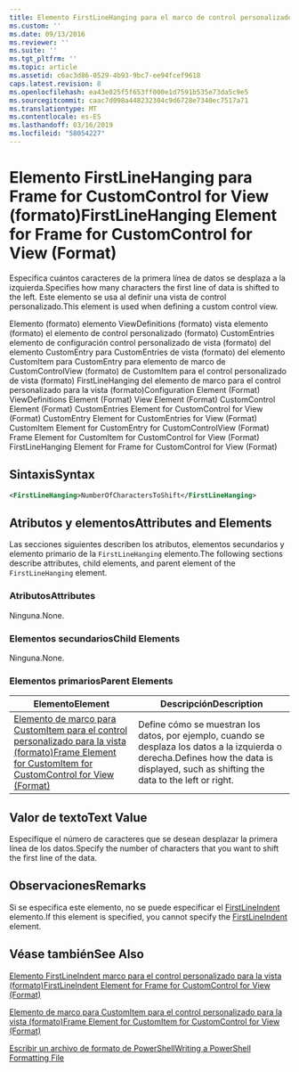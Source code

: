 ```yaml
---
title: Elemento FirstLineHanging para el marco de control personalizado para la vista (formato) | Microsoft Docs
ms.custom: ''
ms.date: 09/13/2016
ms.reviewer: ''
ms.suite: ''
ms.tgt_pltfrm: ''
ms.topic: article
ms.assetid: c6ac3d86-0529-4b93-9bc7-ee94fcef9618
caps.latest.revision: 8
ms.openlocfilehash: ea43e025f5f653ff000e1d7591b535e73da5c9e5
ms.sourcegitcommit: caac7d098a448232304c9d6728e7340ec7517a71
ms.translationtype: MT
ms.contentlocale: es-ES
ms.lasthandoff: 03/16/2019
ms.locfileid: "58054227"
---
```

# <a name="firstlinehanging-element-for-frame-for-customcontrol-for-view-format"></a><span data-ttu-id="095bb-102">Elemento FirstLineHanging para Frame for CustomControl for View (formato)</span><span class="sxs-lookup"><span data-stu-id="095bb-102">FirstLineHanging Element for Frame for CustomControl for View (Format)</span></span>

<span data-ttu-id="095bb-103">Especifica cuántos caracteres de la primera línea de datos se desplaza a la izquierda.</span><span class="sxs-lookup"><span data-stu-id="095bb-103">Specifies how many characters the first line of data is shifted to the left.</span></span> <span data-ttu-id="095bb-104">Este elemento se usa al definir una vista de control personalizado.</span><span class="sxs-lookup"><span data-stu-id="095bb-104">This element is used when defining a custom control view.</span></span>

<span data-ttu-id="095bb-105">Elemento (formato) elemento ViewDefinitions (formato) vista elemento (formato) el elemento de control personalizado (formato) CustomEntries elemento de configuración control personalizado de vista (formato) del elemento CustomEntry para CustomEntries de vista (formato) del elemento CustomItem para CustomEntry para elemento de marco de CustomControlView (formato) de CustomItem para el control personalizado de vista (formato) FirstLineHanging del elemento de marco para el control personalizado para la vista (formato)</span><span class="sxs-lookup"><span data-stu-id="095bb-105">Configuration Element (Format) ViewDefinitions Element (Format) View Element (Format) CustomControl Element (Format) CustomEntries Element for CustomControl for View (Format) CustomEntry Element for CustomEntries for View (Format) CustomItem Element for CustomEntry for CustomControlView (Format) Frame Element for CustomItem for CustomControl for View (Format) FirstLineHanging Element for Frame for CustomControl for View (Format)</span></span>

## <a name="syntax"></a><span data-ttu-id="095bb-106">Sintaxis</span><span class="sxs-lookup"><span data-stu-id="095bb-106">Syntax</span></span>

```xml
<FirstLineHanging>NumberOfCharactersToShift</FirstLineHanging>
```

## <a name="attributes-and-elements"></a><span data-ttu-id="095bb-107">Atributos y elementos</span><span class="sxs-lookup"><span data-stu-id="095bb-107">Attributes and Elements</span></span>

<span data-ttu-id="095bb-108">Las secciones siguientes describen los atributos, elementos secundarios y elemento primario de la `FirstLineHanging` elemento.</span><span class="sxs-lookup"><span data-stu-id="095bb-108">The following sections describe attributes, child elements, and parent element of the `FirstLineHanging` element.</span></span>

### <a name="attributes"></a><span data-ttu-id="095bb-109">Atributos</span><span class="sxs-lookup"><span data-stu-id="095bb-109">Attributes</span></span>

<span data-ttu-id="095bb-110">Ninguna.</span><span class="sxs-lookup"><span data-stu-id="095bb-110">None.</span></span>

### <a name="child-elements"></a><span data-ttu-id="095bb-111">Elementos secundarios</span><span class="sxs-lookup"><span data-stu-id="095bb-111">Child Elements</span></span>

<span data-ttu-id="095bb-112">Ninguna.</span><span class="sxs-lookup"><span data-stu-id="095bb-112">None.</span></span>

### <a name="parent-elements"></a><span data-ttu-id="095bb-113">Elementos primarios</span><span class="sxs-lookup"><span data-stu-id="095bb-113">Parent Elements</span></span>

|<span data-ttu-id="095bb-114">Elemento</span><span class="sxs-lookup"><span data-stu-id="095bb-114">Element</span></span>|<span data-ttu-id="095bb-115">Descripción</span><span class="sxs-lookup"><span data-stu-id="095bb-115">Description</span></span>|
|-------------|-----------------|
|[<span data-ttu-id="095bb-116">Elemento de marco para CustomItem para el control personalizado para la vista (formato)</span><span class="sxs-lookup"><span data-stu-id="095bb-116">Frame Element for CustomItem for CustomControl for View (Format)</span></span>](./frame-element-for-customitem-for-customcontrol-for-view-format.md)|<span data-ttu-id="095bb-117">Define cómo se muestran los datos, por ejemplo, cuando se desplaza los datos a la izquierda o derecha.</span><span class="sxs-lookup"><span data-stu-id="095bb-117">Defines how the data is displayed, such as shifting the data to the left or right.</span></span>|

## <a name="text-value"></a><span data-ttu-id="095bb-118">Valor de texto</span><span class="sxs-lookup"><span data-stu-id="095bb-118">Text Value</span></span>

<span data-ttu-id="095bb-119">Especifique el número de caracteres que se desean desplazar la primera línea de los datos.</span><span class="sxs-lookup"><span data-stu-id="095bb-119">Specify the number of characters that you want to shift the first line of the data.</span></span>

## <a name="remarks"></a><span data-ttu-id="095bb-120">Observaciones</span><span class="sxs-lookup"><span data-stu-id="095bb-120">Remarks</span></span>

<span data-ttu-id="095bb-121">Si se especifica este elemento, no se puede especificar el [FirstLineIndent](./firstlineindent-element-for-frame-for-customcontrol-for-view-format.md) elemento.</span><span class="sxs-lookup"><span data-stu-id="095bb-121">If this element is specified, you cannot specify the [FirstLineIndent](./firstlineindent-element-for-frame-for-customcontrol-for-view-format.md) element.</span></span>

## <a name="see-also"></a><span data-ttu-id="095bb-122">Véase también</span><span class="sxs-lookup"><span data-stu-id="095bb-122">See Also</span></span>

[<span data-ttu-id="095bb-123">Elemento FirstLineIndent marco para el control personalizado para la vista (formato)</span><span class="sxs-lookup"><span data-stu-id="095bb-123">FirstLineIndent Element for Frame for CustomControl for View (Format)</span></span>](./firstlineindent-element-for-frame-for-customcontrol-for-view-format.md)

[<span data-ttu-id="095bb-124">Elemento de marco para CustomItem para el control personalizado para la vista (formato)</span><span class="sxs-lookup"><span data-stu-id="095bb-124">Frame Element for CustomItem for CustomControl for View (Format)</span></span>](./frame-element-for-customitem-for-customcontrol-for-view-format.md)

[<span data-ttu-id="095bb-125">Escribir un archivo de formato de PowerShell</span><span class="sxs-lookup"><span data-stu-id="095bb-125">Writing a PowerShell Formatting File</span></span>](./writing-a-powershell-formatting-file.md)
